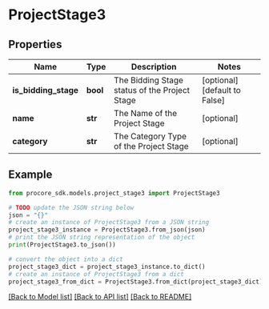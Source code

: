 # ProjectStage3


## Properties

Name | Type | Description | Notes
------------ | ------------- | ------------- | -------------
**is_bidding_stage** | **bool** | The Bidding Stage status of the Project Stage | [optional] [default to False]
**name** | **str** | The Name of the Project Stage | [optional] 
**category** | **str** | The Category Type of the Project Stage | [optional] 

## Example

```python
from procore_sdk.models.project_stage3 import ProjectStage3

# TODO update the JSON string below
json = "{}"
# create an instance of ProjectStage3 from a JSON string
project_stage3_instance = ProjectStage3.from_json(json)
# print the JSON string representation of the object
print(ProjectStage3.to_json())

# convert the object into a dict
project_stage3_dict = project_stage3_instance.to_dict()
# create an instance of ProjectStage3 from a dict
project_stage3_from_dict = ProjectStage3.from_dict(project_stage3_dict)
```
[[Back to Model list]](../README.md#documentation-for-models) [[Back to API list]](../README.md#documentation-for-api-endpoints) [[Back to README]](../README.md)


